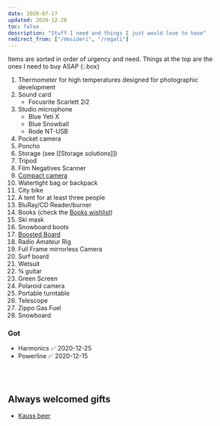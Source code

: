 ```yaml
---
date: 2020-07-17
updated: 2020-12-28
toc: false
description: "Stuff I need and things I just would love to have"
redirect_from: ["/desideri", "/regali"]
---
```

Items are sorted in order of urgency and need. Things at the top are the ones I need to buy ASAP
{:.box}

1. Thermometer for high temperatures designed for photographic development
1. Sound card
	- Focusrite Scarlett 2i2
1. Studio microphone
	- Blue Yeti X
	- Blue Snowball
	- Rode NT-USB
1. Pocket camera
2. Poncho
3. Storage (see [[Storage solutions]])
4. Tripod
5. Film Negatives Scanner
6. [Compact camera](https://www.wired.com/gallery/best-compact-cameras/ "Best compact camerad on WIRED")
7. Watertight bag or backpack
8. City bike
9. A tent for at least three people
10. BluRay/CD Reader/burner
11. Books (check the [Books wishlist](/Books#Wishlist))
12. Ski mask
13. Snowboard boots
14. [Boosted Board](https://boostedusa.com/collections/electric-skateboards "Electric skateboards on Boosted Board official website")
15. Radio Amateur Rig
16. Full Frame mirrorless Camera
17. Surf board
18. Wetsuit
19. ¾ guitar
20. Green Screen
21. Polaroid camera
22. Portable turntable
23. Telescope
24. Zippo Gas Fuel
25. Snowboard

### Got

- Harmonics ✅ 2020-12-25
- Powerline ✅ 2020-12-15

<br>
<br>

## Always welcomed gifts

- [Kauss beer](http://kauss.it "Kauss official website")
